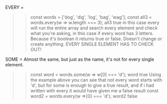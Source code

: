 EVERY = 
>> const words = ['dog', 'dig', 'log', 'bag', 'wag'];
>> const all3 = words.every(w => w.length === 3);
>> all3
>> true
in this case every will run the entire array and search every element and check what you're asking, in this case if every word has 3 letters. Because it's boolean it returns true or false. Doesn't change or create anything.
EVERY SINGLE ELEMENT HAS TO CHECK OUT!

SOME = Almost the same, but just as the name, it's not for every single element.
>> const word = words.some(w => w[0] === 'd');
>> word
>>true
Using the example above you can see that not every word starts with 'd', but for some is enough to give a true result, and if i had written with every it would have given me a false result
>> const word2 = words.every(w =>[0] === 'd');
>> word2
>>false
